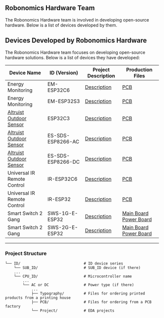 
## Robonomics Hardware Team

The Robonomics Hardware team is involved in developing open-source hardware. Below is a list of devices developed by them.

## Devices Developed by Robonomics Hardware

The Robonomics Hardware team focuses on developing open-source hardware solutions. Below is a list of devices they have developed:

| Device Name | ID (Version) | Project Description | Production Files |
|-------------|--------------|---------------------|------------------|
| Energy Monitoring | EM-ESP32C6 | [Description](/EM/ESP32C6/README.md) | [PCB](/EM/ESP32C6/PCB/README.md) |
| Energy Monitoring | EM-ESP32S3 | [Description](/EM/ESP32S3/README.md) | [PCB](/EM/ESP32S3/PCB/README.md) |
| [Altruist Outdoor Sensor](/Altruist/README.md) | ESP32C3 | [Description](/Altruist/ESP32C3/README.md) | [PCB](/Altruist/ESP32C3/PCB/README.md) |
| [Altruist Outdoor Sensor](/Altruist/README.md) | ES-SDS-ESP8266-AC | [Description](/Altruist/ESP8266/AC/README.md) | [PCB](/Altruist/ESP8266/AC/PCB/README.md) |
| [Altruist Outdoor Sensor](/Altruist/README.md) | ES-SDS-ESP8266-DC | [Description](/Altruist/ESP8266/DC/README.md) | [PCB](/Altruist/ESP8266/DC/PCB/README.md) |
| Universal IR Remote Control | IR-ESP32C6 | [Description](/IR/ESP32C6/README.md) | [PCB](/IR/ESP32C6/PCB/README.md) |
| Universal IR Remote Control | IR-ESP32 | [Description](/IR/ESP32/README.md) | [PCB](/IR/ESP32/PCB/README.md) |
| Smart Switch 2 Gang | SWS-1G-E-ESP32 | [Description](/SWS/1G-E/ESP32/README.md) | [Main Board](/SWS/1G-E/ESP32/PCB/Main_board/README.md) [Power Board](/SWS/2G-E/ESP32/PCB/Power_board/README.md) |
| Smart Switch 2 Gang | SWS-2G-E-ESP32 | [Description](/SWS/2G-E/ESP32/README.md) | [Main Board](/SWS/2G-E/ESP32/PCB/Main_board/README.md) [Power Board](/SWS/2G-E/ESP32/PCB/Power_board/README.md) |

---

### Project Structure

```plaintext
└── ID/                             # ID device series
    └── SUB_ID/                     # SUB_ID device (if there) 
    ...
    └── CPU_ID/                     # Microcontroller name
        ...
        └── AC or DC                # Power type (if there)
            ...
            ├── Typography/         # Files for ordering printed products from a printing house
            ├── PCB/                # Files for ordering from a PCB factory
            └── Project/            # EDA projects
```
